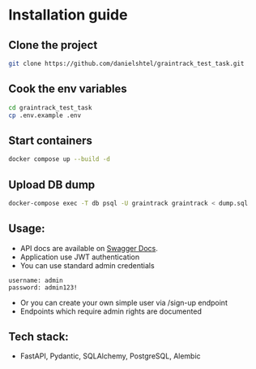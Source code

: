 # Installation guide

## Clone the project
```bash
git clone https://github.com/danielshtel/graintrack_test_task.git
```
## Cook the env variables
```bash
cd graintrack_test_task
cp .env.example .env
```

## Start containers
```bash
docker compose up --build -d
```

## Upload DB dump
```bash
docker-compose exec -T db psql -U graintrack graintrack < dump.sql
```

## Usage:
* API docs are available on [Swagger Docs](http://localhost:8000/docs).
* Application use JWT authentication
* You can use standard admin credentials
```
username: admin
password: admin123!
```
* Or you can create your own simple user via /sign-up endpoint
* Endpoints which require admin rights are documented


## Tech stack:
- FastAPI, Pydantic, SQLAlchemy, PostgreSQL, Alembic